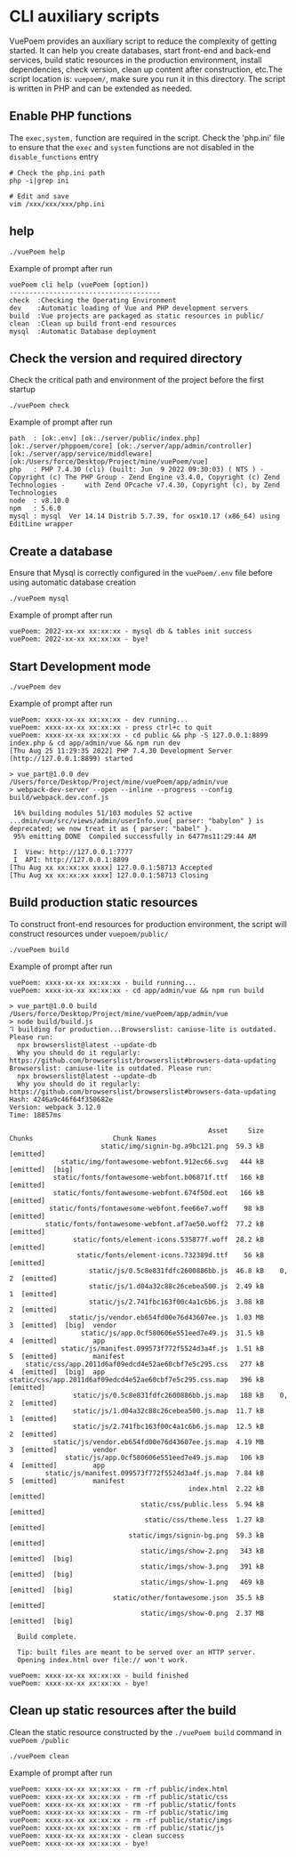 # CLI auxiliary scripts

VuePoem provides an auxiliary script to reduce the complexity of getting started. It can help you create databases, start front-end and back-end services, build static resources in the production environment, install dependencies, check version, clean up content after construction, etc.The script location is: `vuepoem/`, make sure you run it in this directory.
The script is written in PHP and can be extended as needed.

## Enable PHP functions
The `exec,system,` function are required in the script. Check the 'php.ini' file to ensure that the `exec` and `system` functions are not disabled in the `disable_functions` entry  
```shell
# Check the php.ini path
php -i|grep ini

# Edit and save
vim /xxx/xxx/xxx/php.ini
```

## help
```
./vuePoem help
```
Example of prompt after run
```text
vuePoem cli help (vuePoem [option])
--------------------------------------
check  :Checking the Operating Environment
dev    :Automatic loading of Vue and PHP development servers
build  :Vue projects are packaged as static resources in public/
clean  :Clean up build front-end resources
mysql  :Automatic Database deployment
```

## Check the version and required directory
Check the critical path and environment of the project before the first startup
```shell
./vuePoem check
```
Example of prompt after run
```text
path  : [ok:.env] [ok:./server/public/index.php] [ok:./server/phppoem/core] [ok:./server/app/admin/controller] [ok:./server/app/service/middleware] [ok:/Users/force/Desktop/Project/mine/vuePoem/vue] 
php   : PHP 7.4.30 (cli) (built: Jun  9 2022 09:30:03) ( NTS ) - Copyright (c) The PHP Group - Zend Engine v3.4.0, Copyright (c) Zend Technologies -     with Zend OPcache v7.4.30, Copyright (c), by Zend Technologies
node  : v8.10.0
npm   : 5.6.0
mysql : mysql  Ver 14.14 Distrib 5.7.39, for osx10.17 (x86_64) using  EditLine wrapper
```

## Create a database
Ensure that Mysql is correctly configured in the `vuePoem/.env` file before using automatic database creation
```shell
./vuePoem mysql
```
Example of prompt after run
```text
vuePoem: 2022-xx-xx xx:xx:xx - mysql db & tables init success 
vuePoem: 2022-xx-xx xx:xx:xx - bye! 
```

## Start Development mode
```shell
./vuePoem dev
```
Example of prompt after run
```text
vuePoem: xxxx-xx-xx xx:xx:xx - dev running... 
vuePoem: xxxx-xx-xx xx:xx:xx - press ctrl+c to quit 
vuePoem: xxxx-xx-xx xx:xx:xx - cd public && php -S 127.0.0.1:8899 index.php & cd app/admin/vue && npm run dev 
[Thu Aug 25 11:29:35 2022] PHP 7.4.30 Development Server (http://127.0.0.1:8899) started

> vue_part@1.0.0 dev /Users/force/Desktop/Project/mine/vuePoem/app/admin/vue
> webpack-dev-server --open --inline --progress --config build/webpack.dev.conf.js

 16% building modules 51/103 modules 52 active ...dmin/vue/src/views/admin/userInfo.vue{ parser: "babylon" } is deprecated; we now treat it as { parser: "babel" }.
 95% emitting DONE  Compiled successfully in 6477ms11:29:44 AM                          

 I  View: http://127.0.0.1:7777
 I  API: http://127.0.0.1:8899
[Thu Aug xx xx:xx:xx xxxx] 127.0.0.1:58713 Accepted
[Thu Aug xx xx:xx:xx xxxx] 127.0.0.1:58713 Closing
```

## Build production static resources
To construct front-end resources for production environment, the script will construct resources under `vuepoem/public/`
```shell
./vuePoem build
```
Example of prompt after run
```text
vuePoem: xxxx-xx-xx xx:xx:xx - build running... 
vuePoem: xxxx-xx-xx xx:xx:xx - cd app/admin/vue && npm run build 

> vue_part@1.0.0 build /Users/force/Desktop/Project/mine/vuePoem/app/admin/vue
> node build/build.js
⠹ building for production...Browserslist: caniuse-lite is outdated. Please run:
  npx browserslist@latest --update-db
  Why you should do it regularly: https://github.com/browserslist/browserslist#browsers-data-updating
Browserslist: caniuse-lite is outdated. Please run:
  npx browserslist@latest --update-db
  Why you should do it regularly: https://github.com/browserslist/browserslist#browsers-data-updating
Hash: 4246a9c46f64f350682e
Version: webpack 3.12.0
Time: 18857ms

                                                  Asset     Size  Chunks                    Chunk Names
                       static/img/signin-bg.a9bc121.png  59.3 kB          [emitted]         
             static/img/fontawesome-webfont.912ec66.svg   444 kB          [emitted]  [big]  
           static/fonts/fontawesome-webfont.b06871f.ttf   166 kB          [emitted]         
           static/fonts/fontawesome-webfont.674f50d.eot   166 kB          [emitted]         
          static/fonts/fontawesome-webfont.fee66e7.woff    98 kB          [emitted]         
         static/fonts/fontawesome-webfont.af7ae50.woff2  77.2 kB          [emitted]         
                static/fonts/element-icons.535877f.woff  28.2 kB          [emitted]         
                 static/fonts/element-icons.732389d.ttf    56 kB          [emitted]         
                    static/js/0.5c8e831fdfc2600886bb.js  46.8 kB    0, 2  [emitted]         
                    static/js/1.d04a32c88c26cebea500.js  2.49 kB       1  [emitted]         
                    static/js/2.741fbc163f00c4a1c6b6.js  3.08 kB       2  [emitted]         
               static/js/vendor.eb654fd00e76d43607ee.js  1.03 MB       3  [emitted]  [big]  vendor
                  static/js/app.0cf580606e551eed7e49.js  31.5 kB       4  [emitted]         app
             static/js/manifest.099573f772f5524d3a4f.js  1.51 kB       5  [emitted]         manifest
    static/css/app.2011d6af09edcd4e52ae60cbf7e5c295.css   277 kB       4  [emitted]  [big]  app
static/css/app.2011d6af09edcd4e52ae60cbf7e5c295.css.map   396 kB          [emitted]         
                static/js/0.5c8e831fdfc2600886bb.js.map   188 kB    0, 2  [emitted]         
                static/js/1.d04a32c88c26cebea500.js.map  11.7 kB       1  [emitted]         
                static/js/2.741fbc163f00c4a1c6b6.js.map  12.5 kB       2  [emitted]         
           static/js/vendor.eb654fd00e76d43607ee.js.map  4.19 MB       3  [emitted]         vendor
              static/js/app.0cf580606e551eed7e49.js.map   106 kB       4  [emitted]         app
         static/js/manifest.099573f772f5524d3a4f.js.map  7.84 kB       5  [emitted]         manifest
                                             index.html  2.22 kB          [emitted]         
                                 static/css/public.less  5.94 kB          [emitted]         
                                  static/css/theme.less  1.27 kB          [emitted]         
                              static/imgs/signin-bg.png  59.3 kB          [emitted]         
                                 static/imgs/show-2.png   343 kB          [emitted]  [big]  
                                 static/imgs/show-3.png   391 kB          [emitted]  [big]  
                                 static/imgs/show-1.png   469 kB          [emitted]  [big]  
                          static/other/fontawesome.json  35.5 kB          [emitted]         
                                 static/imgs/show-0.png  2.37 MB          [emitted]  [big]  

  Build complete.

  Tip: built files are meant to be served over an HTTP server.
  Opening index.html over file:// won't work.

vuePoem: xxxx-xx-xx xx:xx:xx - build finished 
vuePoem: xxxx-xx-xx xx:xx:xx - bye! 
```

## Clean up static resources after the build
Clean the static resource constructed by the `./vuePoem build` command in `vuePoem /public`
```shell
./vuePoem clean
```
Example of prompt after run
```text
vuePoem: xxxx-xx-xx xx:xx:xx - rm -rf public/index.html 
vuePoem: xxxx-xx-xx xx:xx:xx - rm -rf public/static/css 
vuePoem: xxxx-xx-xx xx:xx:xx - rm -rf public/static/fonts 
vuePoem: xxxx-xx-xx xx:xx:xx - rm -rf public/static/img 
vuePoem: xxxx-xx-xx xx:xx:xx - rm -rf public/static/imgs 
vuePoem: xxxx-xx-xx xx:xx:xx - rm -rf public/static/js 
vuePoem: xxxx-xx-xx xx:xx:xx - clean success 
vuePoem: xxxx-xx-xx xx:xx:xx - bye! 
```
